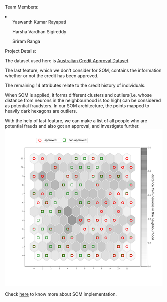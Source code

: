 Team Members:
<li>
  <ul>Yaswanth Kumar Rayapati</ul>
  <ul>Harsha Vardhan Sigireddy</ul>
  <ul>Sriram Ranga</ul>
</li>

Project Details:

The dataset used here is [Australian Credit Approval Dataset](https://archive.ics.uci.edu/ml/datasets/Statlog+(Australian+Credit+Approval)).

The last feature, which we don't consider for SOM, contains the information whether or not the credit has been approved.

The remaining 14 attributes relate to the credit history of individuals. 

When SOM is applied, it forms different clusters and outliers(i.e. whose distance from neurons in the neighbourhood is too high) can be considered as potential fraudsters. In our SOM architecture, the points mapped to heavily dark hexagons are outliers. 

With the help of last feature, we can make a list of all people who are potential frauds and also got an approval, and investigate further.
<img src="resulting_image.png">

Check [here](http://www.ai-junkie.com/ann/som/) to know more about SOM implementation.
